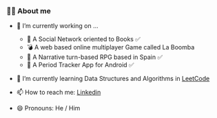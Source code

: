 ### 🐱‍💻 About me 

<!--
**puentemonte/puentemonte** is a ✨ _special_ ✨ repository because its `README.md` (this file) appears on your GitHub profile.

Here are some ideas to get you started:

- 👯 I’m looking to collaborate on ...
- 🤔 I’m looking for help with ...
- 💬 Ask me about ...
- ⚡ Fun fact: ...
-->
- 🔭 I’m currently working on ...
  - 📖 A Social Network oriented to Books ✅
  - 💣 A web based online multiplayer Game called La Boomba 
  - 👾 A Narrative turn-based RPG based in Spain ✅
  - 📲 A Period Tracker App for Android ✅

- 🌱 I’m currently learning Data Structures and Algorithms in [LeetCode](https://leetcode.com/erikz/)

- 📫 How to reach me: [Linkedin](https://www.linkedin.com/in/erik-zubimendi/) 

- 😄 Pronouns: He / Him

